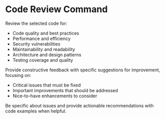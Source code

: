 # Code Review Command

Review the selected code for:
- Code quality and best practices
- Performance and efficiency
- Security vulnerabilities
- Maintainability and readability
- Architecture and design patterns
- Testing coverage and quality

Provide constructive feedback with specific suggestions for improvement, focusing on:
- Critical issues that must be fixed
- Important improvements that should be addressed
- Nice-to-have enhancements to consider

Be specific about issues and provide actionable recommendations with code examples when helpful.